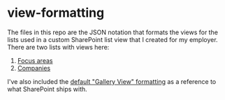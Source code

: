 # view-formatting
The files in this repo are the JSON notation that formats the views for the lists used in a custom SharePoint list view that I created for my employer.
There are two lists with views here:
  1. [Focus areas](<Focus%20areas%20formatting>)
  2. [Companies](<Companies%20formatting>)

I've also included the [default "Gallery View" formatting](<Default%20Gallery%20View%20formatting>) as a reference to what SharePoint ships with.
